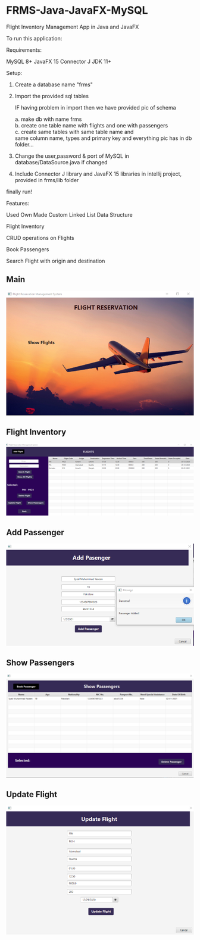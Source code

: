 # FRMS-Java-JavaFX-MySQL
Flight Inventory Management App in Java and JavaFX

To run this application:

Requirements:

MySQL 8+
JavaFX 15
Connector J
JDK 11+ 

Setup:

1) Create a database name "frms"
2) Import the provided sql tables

   IF having problem in import then we have provided pic of schema

	a. make db with name frms<br>
	b. create one table name with flights and one with passengers<br>
	c. create same tables with same table name and<br>
	same column name, types and primary key and everything pic has in db folder...


3) Change the user,password & port of MySQL in database/DataSource.java if changed
4) Include Connector J library and JavaFX 15 libraries in intellij project, 
provided in frms/lib folder

finally run! 

Features:

Used Own Made Custom Linked List Data Structure

Flight Inventory

CRUD operations on Flights

Book Passengers

Search Flight with origin and destination

<h2> Main </h2>

<img src="https://raw.githubusercontent.com/smyaseen/pics/main/frms/1.png" />

<h2> Flight Inventory </h2>

<img src="https://raw.githubusercontent.com/smyaseen/pics/main/frms/2.png" />

<h2> Add Passenger  </h2>

<img src="https://raw.githubusercontent.com/smyaseen/pics/main/frms/3.png" />

<h2> Show Passengers </h2>

<img src="https://raw.githubusercontent.com/smyaseen/pics/main/frms/4.png" />

<h2> Update Flight </h2>

<img src="https://raw.githubusercontent.com/smyaseen/pics/main/frms/5.png" />
